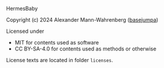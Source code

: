 HermesBaby

Copyright (c) 2024 Alexander Mann-Wahrenberg ([basejumpa](https://github.com/basejumpa))

Licensed under

- MIT for contents used as software
- CC BY-SA-4.0 for contents used as methods or otherwise

License texts are located in folder `licenses`.

